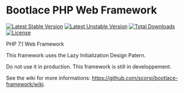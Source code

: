 # Bootlace PHP Web Framework

[![Latest Stable Version](https://poser.pugx.org/scorsi/bootlace-framework/v/stable)](https://packagist.org/packages/scorsi/bootlace-framework)
[![Latest Unstable Version](https://poser.pugx.org/scorsi/bootlace-framework/v/unstable)](https://packagist.org/packages/scorsi/bootlace-framework)
[![Total Downloads](https://poser.pugx.org/scorsi/bootlace-framework/downloads)](https://packagist.org/packages/scorsi/bootlace-framework)
[![License](https://poser.pugx.org/scorsi/bootlace-framework/license)](https://packagist.org/packages/scorsi/bootlace-framework)

PHP 7.1 Web Framework

This framework uses the Lazy Initialization Design Patern.

Do not use it in production. This framework is still in developpement.

See the wiki for more informations: https://github.com/scorsi/bootlace-framework/wiki.
